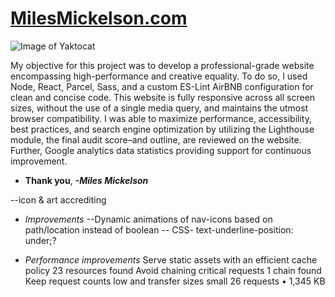 # **[MilesMickelson.com](https://milesmickelson.com)**

![Image of Yaktocat](https://octodex.github.com/images/yaktocat.png)

My objective for this project was to develop a professional-grade website encompassing high-performance and creative equality. To do so, I used Node, React, Parcel, Sass, and a custom ES-Lint AirBNB configuration for clean and concise code. This website is fully responsive across all screen sizes, without the use of a single media query, and maintains the utmost browser compatibility. I was able to maximize performance, accessibility, best practices, and search engine optimization by utilizing the Lighthouse module, the final audit score–and outline, are reviewed on the website. Further, Google analytics data statistics providing support for continuous improvement.

* **Thank you**, ***-Miles Mickelson***

<!-- TODO's -->
--icon & art accrediting

* *Improvements*
--Dynamic animations of nav-icons based on path/location instead of boolean
-- CSS- text-underline-position: under;?

* *Performance improvements*
Serve static assets with an efficient cache policy 23 resources found
Avoid chaining critical requests 1 chain found
Keep request counts low and transfer sizes small 26 requests • 1,345 KB
